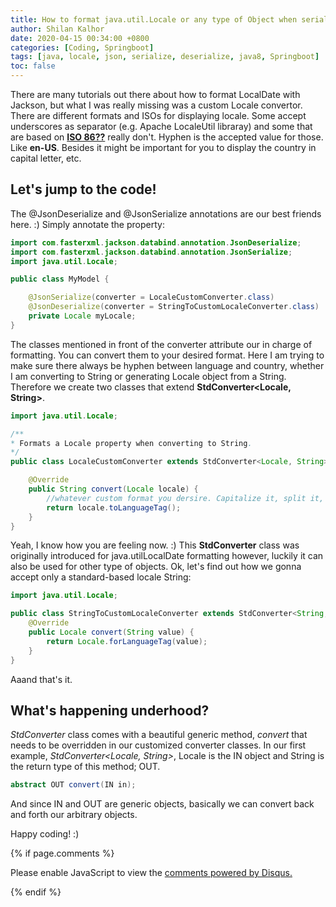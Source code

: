 ```yaml
---
title: How to format java.util.Locale or any type of Object when serializing/deserializing using Jackson.
author: Shilan Kalhor
date: 2020-04-15 00:34:00 +0800
categories: [Coding, Springboot]
tags: [java, locale, json, serialize, deserialize, java8, Springboot]
toc: false
---
```


There are many tutorials out there about how to format LocalDate with Jackson, but what I was really missing was a custom Locale convertor. 
There are different formats and ISOs for displaying locale. Some accept underscores as separator (e.g. Apache LocaleUtil libraray) and some that are based on [**ISO 86??**](https://github.com/cotes2020/jekyll-theme-chirpy/) really don't. Hyphen is the accepted value for those. Like **en-US**. Besides it might be important for you to display the country in capital letter, etc.

## Let's jump to the code!
The @JsonDeserialize and @JsonSerialize annotations are our best friends here. :)
Simply annotate the property:

```java
import com.fasterxml.jackson.databind.annotation.JsonDeserialize;
import com.fasterxml.jackson.databind.annotation.JsonSerialize;
import java.util.Locale;

public class MyModel {

    @JsonSerialize(converter = LocaleCustomConverter.class)
    @JsonDeserialize(converter = StringToCustomLocaleConverter.class)
    private Locale myLocale;
}
```
The classes mentioned in front of the converter attribute our in charge of formatting.
You can convert them to your desired format. Here I am trying to make sure there always be hyphen between language and country, whether I am converting to String or generating Locale object from a String.
Therefore we create two classes that extend **StdConverter<Locale, String>**.
```java
import java.util.Locale;

/**
* Formats a Locale property when converting to String.
*/
public class LocaleCustomConverter extends StdConverter<Locale, String> {

    @Override
    public String convert(Locale locale) {
        //whatever custom format you dersire. Capitalize it, split it, whatever...
        return locale.toLanguageTag();
    }
}
```
Yeah, I know how you are feeling now. :) This  **StdConverter** class was originally introduced for java.utilLocalDate formatting however, luckily it can also be used for other type of objects.
Ok, let's find out how we gonna accept only a standard-based locale String:

```java
import java.util.Locale;

public class StringToCustomLocaleConverter extends StdConverter<String, Locale> {
    @Override
    public Locale convert(String value) {
        return Locale.forLanguageTag(value);
    }
}
```
Aaand that's it.

## What's happening underhood?
*StdConverter* class comes with a beautiful generic method, *convert* that needs to be overridden in our customized converter classes.
In our first example, *StdConverter<Locale, String>*, Locale is the IN object and String is the return type of this method; OUT.
```java
abstract OUT convert(IN in);
```
And since IN and OUT are generic objects, basically we can convert back and forth our arbitrary objects.

Happy coding! :)

{% if page.comments %} 
<div id="disqus_thread"></div>
<script>

/**
*  RECOMMENDED CONFIGURATION VARIABLES: EDIT AND UNCOMMENT THE SECTION BELOW TO INSERT DYNAMIC VALUES FROM YOUR PLATFORM OR CMS.
*  LEARN WHY DEFINING THESE VARIABLES IS IMPORTANT: https://disqus.com/admin/universalcode/#configuration-variables*/
/*
var disqus_config = function () {
this.page.url = PAGE_URL;  // Replace PAGE_URL with your page's canonical URL variable
this.page.identifier = PAGE_IDENTIFIER; // Replace PAGE_IDENTIFIER with your page's unique identifier variable
};
*/
(function() { // DON'T EDIT BELOW THIS LINE
var d = document, s = d.createElement('script');
s.src = 'https://https-shilan-github-io.disqus.com/embed.js';
s.setAttribute('data-timestamp', +new Date());
(d.head || d.body).appendChild(s);
})();
</script>
<noscript>Please enable JavaScript to view the <a href="https://disqus.com/?ref_noscript">comments powered by Disqus.</a></noscript>
                            
{% endif %} 
